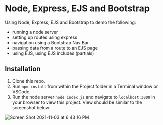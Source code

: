 # Node, Express, EJS and Bootstrap

Using Node, Express, EJS and Bootstrap to demo the following: 
* running a node server
* setting up routes using express
* navigation using a Bootstrap Nav Bar
* passing data from a route to an EJS page
* using EJS, using EJS includes (partials)

## Installation 

1. Clone this repo. 
2. Run `npm install` from within the Project folder in a Terminal window or VSCode. 
3. Run the node server `node index.js` and navigate to `localhost:3000` in your browser to view this project. View should be similar to the screenshot below.  


![Screen Shot 2021-11-03 at 6 43 16 PM](https://user-images.githubusercontent.com/1819208/140216250-c9311bbb-2102-4c6c-8fe9-869cc7dcf75c.png)
